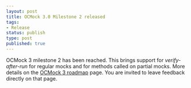 ```yaml
---
layout: post
title: OCMock 3.0 Milestone 2 released
tags:
- Release
status: publish
type: post
published: true
---
```

OCMock 3 milestone 2 has been reached. This brings support for _verify-after-run_ for regular mocks and for methods called on partial mocks. More details on the [OCMock 3 roadmap](/ocmock3) page. You are invited to leave feedback directly on that page.
